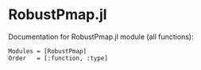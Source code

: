 # RobustPmap.jl

Documentation for RobustPmap.jl module (all functions):

```@autodocs
Modules = [RobustPmap]
Order   = [:function, :type]
```